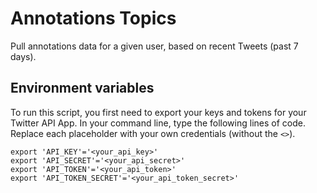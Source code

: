 # Annotations Topics

Pull annotations data for a given user, based on recent Tweets (past 7 days).

## Environment variables

To run this script, you first need to export your keys and tokens for your Twitter API App. In your command line, type the following lines of code. Replace each placeholder with your own credentials (without the `<>`).

```
export 'API_KEY'='<your_api_key>'
export 'API_SECRET'='<your_api_secret>'
export 'API_TOKEN'='<your_api_token>'
export 'API_TOKEN_SECRET'='<your_api_token_secret>'
```
